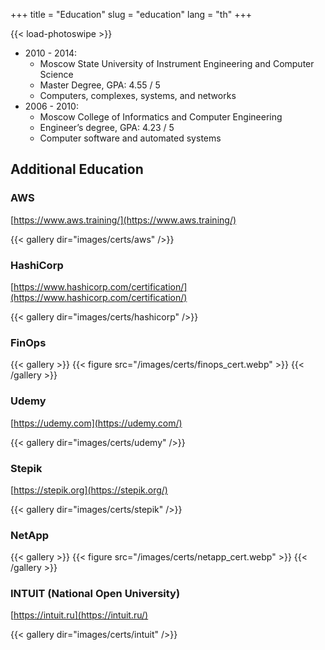 +++
title = "Education"
slug = "education"
lang = "th"
+++

{{< load-photoswipe >}}

- 2010 - 2014:
  - Moscow State University of Instrument Engineering and Computer Science
  - Master Degree, GPA: 4.55 / 5
  - Computers, complexes, systems, and networks
- 2006 - 2010:
  - Moscow College of Informatics and Computer Engineering
  - Engineer’s degree, GPA: 4.23 / 5
  - Computer software and automated systems

## Additional Education

### AWS
[https://www.aws.training/](https://www.aws.training/)

{{< gallery dir="images/certs/aws" />}}

### HashiCorp
[https://www.hashicorp.com/certification/](https://www.hashicorp.com/certification/)

{{< gallery dir="images/certs/hashicorp" />}}

### FinOps

{{< gallery >}}
  {{< figure src="/images/certs/finops_cert.webp" >}}
{{< /gallery >}}

### Udemy
[https://udemy.com](https://udemy.com/)

{{< gallery dir="images/certs/udemy" />}}

### Stepik
[https://stepik.org](https://stepik.org/)

{{< gallery dir="images/certs/stepik" />}}

### NetApp

{{< gallery >}}
  {{< figure src="/images/certs/netapp_cert.webp" >}}
{{< /gallery >}}

### INTUIT (National Open University)
[https://intuit.ru](https://intuit.ru/)

{{< gallery dir="images/certs/intuit" />}}
